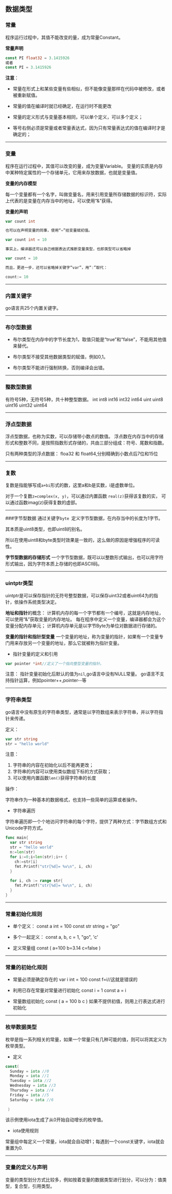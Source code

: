 ## 数据类型

### 常量
程序运行过程中，其值不能改变的量，成为常量Constant。

**常量声明**
```go
const PI float32 = 3.1415926
或者
const PI = 3.1415926
```


**注意**：
- 常量在形式上和某些变量有些相似，但不能像变量那样在代码中被修改，或者被重新赋值。

- 常量的值在编译时就已经确定，在运行时不能更改

- 常量的定义形式与变量基本相同，可以单个定义，可以多个定义；

- 等号右侧必须是常量或者常量表达式，因为只有常量表达式的值在编译时才是确定的；

----

### 变量
程序在运行过程中，其值可以改变的量，成为变量Variable。
变量的实质是内存中某种特定属性的一个存储单元，它用来存放数据，也就是变量值。


**变量的内存模型**

每一个变量都有一个名字，叫做变量名，用来引用变量所存储数据的标识符，实际上代表的是变量在内存当中的地址，可以使用“&”获得。

**变量的声明**

```go
var count int

也可以在声明变量的同事，使用“=”给变量赋初值。

var count int = 10

事实上，编译器还可以自己根据表达式推断变量类型，也即类型可以省略掉

var count = 10

而且，更进一步，还可以省略掉关键字“var”，用“:”取代：

count:= 10
```

----

### 内置关键字
go语言共25个内置关键字。

----
### 布尔型数据
- 布尔类型在内存中的字节长度为1，取值只能是“true”和“false”，不能用其他值来替代。

- 布尔类型不接受其他数据类型的赋值，例如0,1。

- 布尔类型不能进行强制转换，否则编译会出错。


----

### 整数型数据
有符号5种，无符号5种，共十种整型数据。
int
int8
int16
int32
int64
uint
uint8
uint16
uint32
uint64

----

### 浮点型数据
浮点型数据，也称为实数，可以存储带小数点的数值。
浮点数在内存当中的存储形式和整数不同，是按照指数形式存储的，共由三部分组成：符号、尾数和指数。

只有两种类型的浮点数据：
floa32 和 float64,分别精确到小数点后7位和15位

----

### 复数
复数是指能够写成`a+bi`形式的数，这里a和b是实数，i是虚数单位。

对于一个复数`z=complex(x, y)`，可以通过内置函数 `real(z)`获得该复数的实，
可以通过函数imag(z)获得复数的虚部。

----

###字节型数据
通过关键字`byte `定义字节型数据，在内存当中的长度为1字节。

其本质是uint8类型，也即uint8的别名。

所以在使用uint8和byte类型时效果是一致的，这么做的原因是增强程序的可读性。

**字节型数据的存储形式**
一个字节型数据，既可以以整数形式输出，也可以用字符形式输出，因为字符本质上存储的也即ASCII码。


----

### uintptr类型
uintptr是可以保存指针的无符号整型数据，可以保存uint32或者uint64为的指针，依操作系统类型决定。

**地址和指针**的概念：
计算机内存的每一个字节都有一个编号，这就是内存地址，可以使用“&”获取变量的内存地址。
每在程序中定义一个变量，编译器都会为这个变量分配内存单元；
计算机内存单元是以字节Byte为单位对数据进行存储的。


**变量的指针和指针型变量**
一个变量的地址，称为变量的指针，如果有一个变量专门用来存放另一个变量的地址，那么它就被称为指针变量。


- 指针变量的定义和引用
```go
var pointer *int//定义了一个指向整型变量的指针。
```

注意：
指针变量初始化后默认的值为`nil`,go语言中没有NULL常量。
go语言不支持指针运算，例如pointer++,pointer--等

----

### 字符串类型
go语言中没有原生的字符串类型，通常是以字符数组来表示字符串，并以字符指针来传递。

定义：
```go
var str string
str = "hello world"
```

注意：
1. 字符串的内容在初始化以后不能再更改；
2. 字符串的内容可以使用类似数组下标的方式获取；
3. 可以使用内置函数`len()`获得字符串的长度



操作：

字符串作为一种基本的数据格式，也支持一些简单的运算或者操作。

- 字符串遍历

字符串遍历即一个个地访问字符串的每个字符，提供了两种方式：字节数组方式和Unicode字符方式。

```go
func main{
  var str string
  str = "hello world"
  n:=len(str)
  for i:=0;i<len(str);i++ {
    ch:=str[i]
    fmt.Printf("str[%d]= %v\n", i, ch)
  }
  
  for i, ch := range str{
    fmt.Printf("str[%d]= %v\n", i, ch)
  }
}

```
---

### 常量初始化规则

- 单个定义：
const a int = 100
const str string = "go"

- 多个一起定义：
const a, b, c = 1, "go", 'c'


- 定义常量组
const (
  a=100
  b=3.14
  c=false
)



---

### 常量的初始化规则

- 常量必须是确定存在的
var i int = 100
const f=i//这就是错误的

- 利用已存在常量对常量进行初始化
const i = 1
const a = i

- 常量数组初始化
const (
a = 100
b
c
)
如果不提供初值，则用上行表达式进行初始化

---



### 枚举数据类型

枚举是指一系列相关的常量，如果一个常量只有几种可能的值，则可以将其定义为枚举类型。

- 定义
```go
const(
  Sunday = iota //0
  Monday = iota //1
  Tuesday = iota //2
  Wednesday = iota //3
  Thursday = iota //4
  Friday = iota //5
  Saturday = iota //6
  
 )
 ```
 
 该示例使用iota生成了从0开始自动增长的枚举值。
 
 - iota使用规则
 
 常量组中每定义一个常量，iota就会自动增1；每遇到一个const关键字，iota就会重置为0.
 
---




### 变量的定义与声明

变量的类型划分方式比较多，例如按着变量的数据类型进行划分，可以分为：值类型，复合型，引用类型。










































































